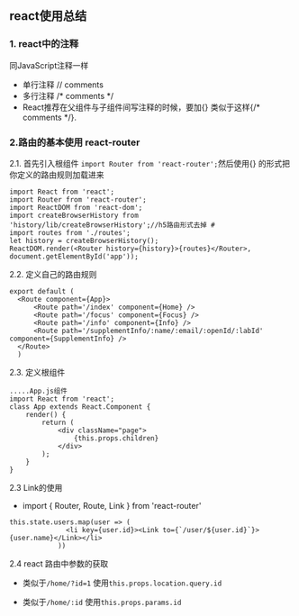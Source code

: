 ## react使用总结

### 1. react中的注释
同JavaScript注释一样
* 单行注释 // comments
* 多行注释 /* comments */
* React推荐在父组件与子组件间写注释的时候，要加{} 类似于这样{/* comments */}.




### 2.路由的基本使用 react-router 
2.1. 首先引入根组件 `import Router from 'react-router';`然后使用{} 的形式把你定义的路由规则加载进来
```
import React from 'react';
import Router from 'react-router';
import ReactDOM from 'react-dom';
import createBrowserHistory from 'history/lib/createBrowserHistory';//h5路由形式去掉 # 
import routes from './routes';
let history = createBrowserHistory();
ReactDOM.render(<Router history={history}>{routes}</Router>, document.getElementById('app'));
```
2.2. 定义自己的路由规则
```
export default (
  <Route component={App}>
      <Route path='/index' component={Home} />
      <Route path='/focus' component={Focus} />
      <Route path='/info' component={Info} />
      <Route path='/supplementInfo/:name/:email/:openId/:labId' component={SupplementInfo} />
  </Route>
  )
```
2.3. 定义根组件
```
.....App.js组件
import React from 'react';
class App extends React.Component {
	render() {
		return (
			<div className="page">
				{this.props.children}
			</div>
		);
	}
}
```
2.3 Link的使用 
* import { Router, Route, Link } from 'react-router'
```
this.state.users.map(user => (
              <li key={user.id}><Link to={`/user/${user.id}`}>{user.name}</Link></li>
            ))
```
2.4 react 路由中参数的获取
* 类似于`/home/?id=1`
  使用`this.props.location.query.id`

* 类似于`/home/:id`
  使用`this.props.params.id`

 
